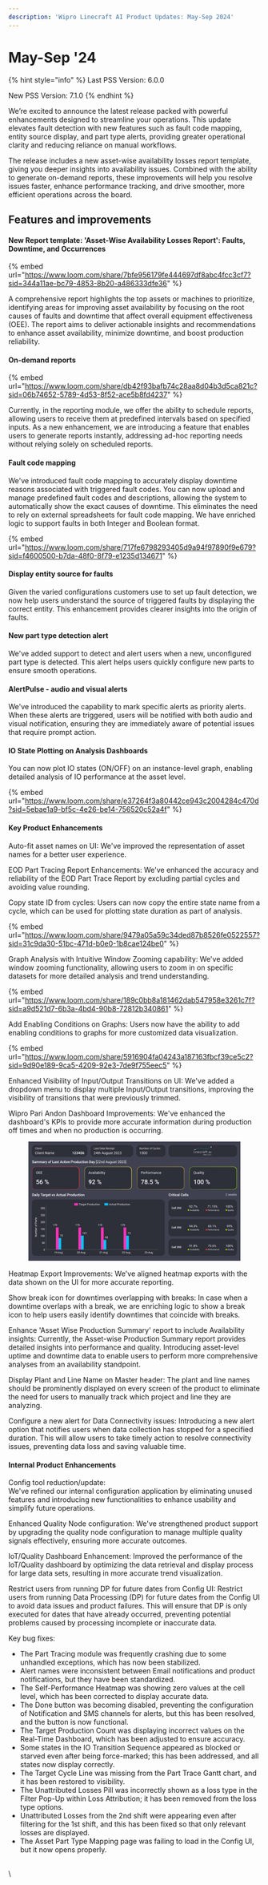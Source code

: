 ```yaml
---
description: 'Wipro Linecraft AI Product Updates: May-Sep 2024'
---
```


# May-Sep '24

{% hint style="info" %}
Last PSS Version: 6.0.0

New PSS Version: 7.1.0
{% endhint %}

We’re excited to announce the latest release packed with powerful enhancements designed to streamline your operations. This update elevates fault detection with new features such as fault code mapping, entity source display, and part type alerts, providing greater operational clarity and reducing reliance on manual workflows.

The release includes a new asset-wise availability losses report template, giving you deeper insights into availability issues. Combined with the ability to generate on-demand reports, these improvements will help you resolve issues faster, enhance performance tracking, and drive smoother, more efficient operations across the board.

## Features and improvements

#### New Report template: 'Asset-Wise Availability Losses Report': Faults, Downtime, and Occurrences

{% embed url="https://www.loom.com/share/7bfe956179fe444697df8abc4fcc3cf7?sid=344a11ae-bc79-4853-8b20-a486333dfe36" %}

A comprehensive report highlights the top assets or machines to prioritize, identifying areas for improving asset availability by focusing on the root causes of faults and downtime that affect overall equipment effectiveness (OEE). The report aims to deliver actionable insights and recommendations to enhance asset availability, minimize downtime, and boost production reliability.

#### On-demand reports

{% embed url="https://www.loom.com/share/db42f93bafb74c28aa8d04b3d5ca821c?sid=06b74652-5789-4d53-8f52-ace5b8fd4237" %}

Currently, in the reporting module, we offer the ability to schedule reports, allowing users to receive them at predefined intervals based on specified inputs. As a new enhancement, we are introducing a feature that enables users to generate reports instantly, addressing ad-hoc reporting needs without relying solely on scheduled reports.

#### Fault code mapping

We've introduced fault code mapping to accurately display downtime reasons associated with triggered fault codes. You can now upload and manage predefined fault codes and descriptions, allowing the system to automatically show the exact causes of downtime. This eliminates the need to rely on external spreadsheets for fault code mapping. We have enriched logic to support faults in both Integer and Boolean format.

{% embed url="https://www.loom.com/share/717fe6798293405d9a94f97890f9e679?sid=f4600500-b7da-48f0-8f79-e1235d134671" %}

#### Display entity source for faults

Given the varied configurations customers use to set up fault detection, we now help users understand the source of triggered faults by displaying the correct entity. This enhancement provides clearer insights into the origin of faults.

#### New part type detection alert

We've added support to detect and alert users when a new, unconfigured part type is detected. This alert helps users quickly configure new parts to ensure smooth operations.

#### AlertPulse - audio and visual alerts

We've introduced the capability to mark specific alerts as priority alerts. When these alerts are triggered, users will be notified with both audio and visual notification, ensuring they are immediately aware of potential issues that require prompt action.

#### IO State Plotting on Analysis Dashboards

You can now plot IO states (ON/OFF) on an instance-level graph, enabling detailed analysis of IO performance at the asset level.

{% embed url="https://www.loom.com/share/e37264f3a80442ce943c2004284c470d?sid=5ebae1a9-bf5c-4e26-be14-756520c52a4f" %}

#### Key Product Enhancements

Auto-fit asset names on UI: We've improved the representation of asset names for a better user experience.

EOD Part Tracing Report Enhancements:
&#x20;We've enhanced the accuracy and reliability of the EOD Part Trace Report by excluding partial cycles and avoiding value rounding.

Copy state ID from cycles: Users can now copy the entire state name from a cycle, which can be used for plotting state duration as part of analysis.

{% embed url="https://www.loom.com/share/9479a05a59c34ded87b8526fe0522557?sid=31c9da30-51bc-471d-b0e0-1b8cae124be0" %}

Graph Analysis with Intuitive Window Zooming capability: We've added window zooming functionality, allowing users to zoom in on specific datasets for more detailed analysis and trend understanding.

{% embed url="https://www.loom.com/share/189c0bb8a181462dab547958e3261c7f?sid=a9d521d7-6b3a-4bd4-90b8-72812b340861" %}

Add Enabling Conditions on Graphs: Users now have the ability to add enabling conditions to graphs for more customized data visualization.

{% embed url="https://www.loom.com/share/5916904fa04243a187163fbcf39ce5c2?sid=9d90e189-9ca5-4209-92e3-7de9f755eec5" %}

Enhanced Visibility of Input/Output Transitions on UI:
&#x20;We've added a dropdown menu to display multiple Input/Output transitions, improving the visibility of transitions that were previously trimmed.

Wipro Pari Andon Dashboard Improvements: We've enhanced the dashboard's KPIs to provide more accurate information during production off times and when no production is occurring.

<figure><img src="../.gitbook/assets/image (5).png" alt=""><figcaption></figcaption></figure>

Heatmap Export Improvements:
&#x20;We've aligned heatmap exports with the data shown on the UI for more accurate reporting.

Show break icon for downtimes overlapping with breaks: In case when a downtime overlaps with a break, we are enriching logic to show a break icon to help users easily identify downtimes that coincide with breaks.

Enhance 'Asset Wise Production Summary' report to include Availability insights: Currently, the Asset-wise Production Summary report provides detailed insights into performance and quality. Introducing asset-level uptime and downtime data to enable users to perform more comprehensive analyses from an availability standpoint.

Display Plant and Line Name on Master header: The plant and line names should be prominently displayed on every screen of the product to eliminate the need for users to manually track which project and line they are analyzing.

Configure a new alert for Data Connectivity issues: Introducing a new alert option that notifies users when data collection has stopped for a specified duration. This will allow users to take timely action to resolve connectivity issues, preventing data loss and saving valuable time.

#### Internal Product Enhancements

Config tool reduction/update:\
We've refined our internal configuration application by eliminating unused features and introducing new functionalities to enhance usability and simplify future operations.

Enhanced Quality Node configuration: We've strengthened product support by upgrading the quality node configuration to manage multiple quality signals effectively, ensuring more accurate outcomes.

IoT/Quality Dashboard Enhancement: Improved the performance of the IoT/Quality dashboard by optimizing the data retrieval and display process for large data sets, resulting in more accurate trend visualization.

Restrict users from running DP for future dates from Config UI: Restrict users from running Data Processing (DP) for future dates from the Config UI to avoid data issues and product failures. This will ensure that DP is only executed for dates that have already occurred, preventing potential problems caused by processing incomplete or inaccurate data.

Key bug fixes:

* The Part Tracing module was frequently crashing due to some unhandled exceptions, which has now been stabilized.
* Alert names were inconsistent between Email notifications and product notifications, but they have been standardized.
* The Self-Performance Heatmap was showing zero values at the cell level, which has been corrected to display accurate data.
* The Done button was becoming disabled, preventing the configuration of Notification and SMS channels for alerts, but this has been resolved, and the button is now functional.
* The Target Production Count was displaying incorrect values on the Real-Time Dashboard, which has been adjusted to ensure accuracy.
* Some states in the IO Transition Sequence appeared as blocked or starved even after being force-marked; this has been addressed, and all states now display correctly.
* The Target Cycle Line was missing from the Part Trace Gantt chart, and it has been restored to visibility.
* The Unattributed Losses Pill was incorrectly shown as a loss type in the Filter Pop-Up within Loss Attribution; it has been removed from the loss type options.
* Unattributed Losses from the 2nd shift were appearing even after filtering for the 1st shift, and this has been fixed so that only relevant losses are displayed.
* The Asset Part Type Mapping page was failing to load in the Config UI, but it now opens properly.

\
\
